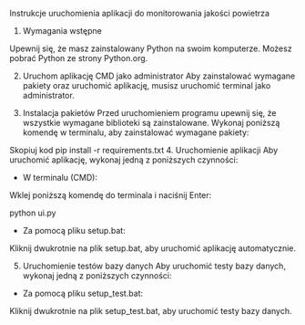 Instrukcje uruchomienia aplikacji do monitorowania jakości powietrza
1. Wymagania wstępne

Upewnij się, że masz zainstalowany Python na swoim komputerze. Możesz pobrać Python ze strony Python.org.

2. Uruchom aplikację CMD jako administrator
Aby zainstalować wymagane pakiety oraz uruchomić aplikację, musisz uruchomić terminal jako administrator.


3. Instalacja pakietów
Przed uruchomieniem programu upewnij się, że wszystkie wymagane biblioteki są zainstalowane. Wykonaj poniższą komendę w terminalu, aby zainstalować wymagane pakiety:

Skopiuj kod
pip install -r requirements.txt
4. Uruchomienie aplikacji
Aby uruchomić aplikację, wykonaj jedną z poniższych czynności:

* W terminalu (CMD):

Wklej poniższą komendę do terminala i naciśnij Enter:

python ui.py

* Za pomocą pliku setup.bat:

Kliknij dwukrotnie na plik setup.bat, aby uruchomić aplikację automatycznie.

5. Uruchomienie testów bazy danych
Aby uruchomić testy bazy danych, wykonaj jedną z poniższych czynności:

* Za pomocą pliku setup_test.bat:

Kliknij dwukrotnie na plik setup_test.bat, aby uruchomić testy bazy danych.